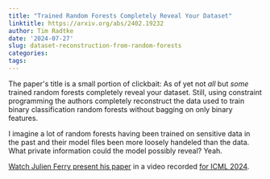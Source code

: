 ```yaml
---
title: "Trained Random Forests Completely Reveal Your Dataset"
linktitle: https://arxiv.org/abs/2402.19232
author: Tim Radtke
date: '2024-07-27'
slug: dataset-reconstruction-from-random-forests
categories:
tags:
---
```


The paper's title is a small portion of clickbait: As of yet not *all* but *some* trained random forests completely reveal your dataset. Still, using constraint programming the authors completely reconstruct the data used to train binary classification random forests without bagging on only binary features.

I imagine a lot of random forests having been trained on sensitive data in the past and their model files been more loosely handeled than the data. What private information could the model possibly reveal? Yeah.

[Watch Julien Ferry present his paper](https://youtu.be/qguwZzLV-eE) in a video recorded [for ICML 2024](https://icml.cc/virtual/2024/poster/33585).